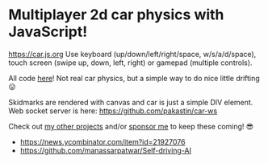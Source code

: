 # Multiplayer 2d car physics with JavaScript!

https://car.js.org
Use keyboard (up/down/left/right/space, w/s/a/d/space), touch screen (swipe up, down, left, right) or gamepad (multiple controls).

All code [here](https://github.com/pakastin/car/blob/master/car.js)! Not real car physics, but a simple way to do nice little drifting 😛

Skidmarks are rendered with canvas and car is just a simple DIV element. Web socket server is here: https://github.com/pakastin/car-ws

Check out [my other projects](https://github.com/pakastin) and/or [sponsor me](https://github.com/sponsors/pakastin) to keep these coming! 😎

- https://news.ycombinator.com/item?id=21927076
- https://github.com/manassarpatwar/Self-driving-AI
